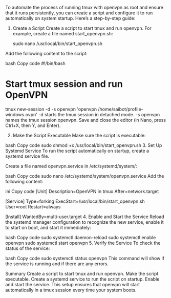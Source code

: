 
To automate the process of running tmux with openvpn as root and ensure that it runs persistently, you can create a script and configure it to run automatically on system startup. Here’s a step-by-step guide:

1. Create a Script
Create a script to start tmux and run openvpn. For example, create a file named start_openvpn.sh:
    
    sudo nano /usr/local/bin/start_openvpn.sh

Add the following content to the script:

bash
Copy code
#!/bin/bash

# Start tmux session and run OpenVPN
tmux new-session -d -s openvpn 'openvpn /home/saibot/profile-windows.ovpn'
-d starts the tmux session in detached mode.
-s openvpn names the tmux session openvpn.
Save and close the editor (in Nano, press Ctrl+X, then Y, and Enter).

2. Make the Script Executable
Make sure the script is executable:

bash
Copy code
sudo chmod +x /usr/local/bin/start_openvpn.sh
3. Set Up Systemd Service
To run the script automatically on startup, create a systemd service file.

Create a file named openvpn.service in /etc/systemd/system/:

bash
Copy code
sudo nano /etc/systemd/system/openvpn.service
Add the following content:

ini
Copy code
[Unit]
Description=OpenVPN in tmux
After=network.target

[Service]
Type=forking
ExecStart=/usr/local/bin/start_openvpn.sh
User=root
Restart=always

[Install]
WantedBy=multi-user.target
4. Enable and Start the Service
Reload the systemd manager configuration to recognize the new service, enable it to start on boot, and start it immediately:

bash
Copy code
sudo systemctl daemon-reload
sudo systemctl enable openvpn
sudo systemctl start openvpn
5. Verify the Service
To check the status of the service:

bash
Copy code
sudo systemctl status openvpn
This command will show if the service is running and if there are any errors.

Summary
Create a script to start tmux and run openvpn.
Make the script executable.
Create a systemd service to run the script on startup.
Enable and start the service.
This setup ensures that openvpn will start automatically in a tmux session every time your system boots.
